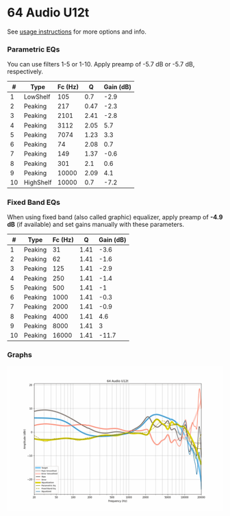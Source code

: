 # 64 Audio U12t
See [usage instructions](https://github.com/jaakkopasanen/AutoEq#usage) for more options and info.

### Parametric EQs
You can use filters 1-5 or 1-10. Apply preamp of -5.7 dB or -5.7 dB, respectively.

|   # | Type      |   Fc (Hz) |    Q |   Gain (dB) |
|-----|-----------|-----------|------|-------------|
|   1 | LowShelf  |       105 | 0.7  |        -2.9 |
|   2 | Peaking   |       217 | 0.47 |        -2.3 |
|   3 | Peaking   |      2101 | 2.41 |        -2.8 |
|   4 | Peaking   |      3112 | 2.05 |         5.7 |
|   5 | Peaking   |      7074 | 1.23 |         3.3 |
|   6 | Peaking   |        74 | 2.08 |         0.7 |
|   7 | Peaking   |       149 | 1.37 |        -0.6 |
|   8 | Peaking   |       301 | 2.1  |         0.6 |
|   9 | Peaking   |     10000 | 2.09 |         4.1 |
|  10 | HighShelf |     10000 | 0.7  |        -7.2 |

### Fixed Band EQs
When using fixed band (also called graphic) equalizer, apply preamp of **-4.9 dB** (if available) and set gains manually with these parameters.

|   # | Type    |   Fc (Hz) |    Q |   Gain (dB) |
|-----|---------|-----------|------|-------------|
|   1 | Peaking |        31 | 1.41 |        -3.6 |
|   2 | Peaking |        62 | 1.41 |        -1.6 |
|   3 | Peaking |       125 | 1.41 |        -2.9 |
|   4 | Peaking |       250 | 1.41 |        -1.4 |
|   5 | Peaking |       500 | 1.41 |        -1   |
|   6 | Peaking |      1000 | 1.41 |        -0.3 |
|   7 | Peaking |      2000 | 1.41 |        -0.9 |
|   8 | Peaking |      4000 | 1.41 |         4.6 |
|   9 | Peaking |      8000 | 1.41 |         3   |
|  10 | Peaking |     16000 | 1.41 |       -11.7 |

### Graphs
![](./64%20Audio%20U12t.png)

